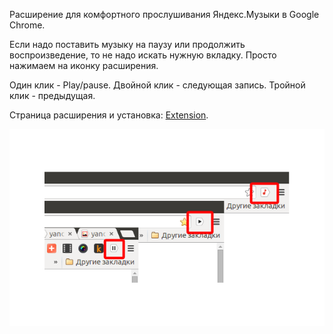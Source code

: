 Расширение для комфортного прослушивания Яндекс.Музыки в Google Chrome.

Если надо поставить музыку на паузу или продолжить воспроизведение, 
то не надо искать нужную вкладку. Просто нажимаем на иконку расширения.

Один клик - Play/pause.
Двойной клик - следующая запись.
Тройной клик - предыдущая.

Страница расширения и установка: [Extension](https://chrome.google.com/webstore/detail/yandexmusic-playpause/lnhdeipbglmkjgdloflclkcleiljggba).

![Screenschot](yandex-music-screen.png)
